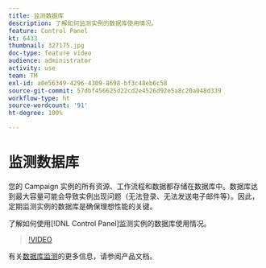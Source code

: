 ```yaml
---
title: 监测数据库
description: 了解如何监测实例的数据库使用情况。
feature: Control Panel
kt: 6433
thumbnail: 327175.jpg
doc-type: feature video
audience: administrator
activity: use
team: TM
exl-id: a0e56349-4296-4309-8698-bf3c48eb6c58
source-git-commit: 57dbf456625d22cd2e4526d92e5a8c20a048d339
workflow-type: ht
source-wordcount: '91'
ht-degree: 100%

---
```


# 监测数据库

您的 Campaign 实例的所有资源、工作流程和数据都存储在数据库中。数据库达到最大容量可能会导致实例出现问题（无法登录、无法发送电子邮件等）。因此，定期监测实例的数据库是确保理想性能的关键。

了解如何使用[!DNL Control Panel]监测实例的数据库使用情况。

>[!VIDEO](https://video.tv.adobe.com/v/327175?quality=12)

有关[数据库监测](https://experienceleague.adobe.com/docs/control-panel/using/performance-monitoring/database-monitoring.html?lang=zh-Hans#performance-monitoring)的更多信息，请参阅产品文档。
